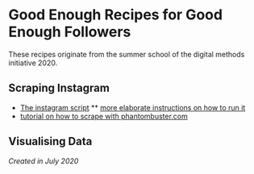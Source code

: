 # Good Enough Recipes for Good Enough Followers

These recipes originate from the summer school of the digital methods initiative 2020. 

## Scraping Instagram

* [The instagram script](https://github.com/digitalmethodsinitiative/instagram-batch-scrape)
** [more elaborate instructions on how to run it](script/runningthescript.md)
* [tutorial on how to scrape with phantombuster.com](phantombustertutorial.md)


## Visualising Data





*Created in July 2020*
